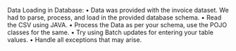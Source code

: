 Data Loading in Database:
• Data was provided with the invoice dataset. We had to parse, process, and load in the provided database schema.
• Read the CSV using JAVA.
• Process the Data as per your schema, use the POJO classes for the same.
• Try using Batch updates for entering your table values.
• Handle all exceptions that may arise.
